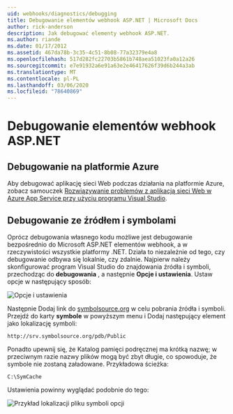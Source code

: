 ```yaml
---
uid: webhooks/diagnostics/debugging
title: Debugowanie elementów webhook ASP.NET | Microsoft Docs
author: rick-anderson
description: Jak debugować elementy webhook ASP.NET.
ms.author: riande
ms.date: 01/17/2012
ms.assetid: 467da78b-3c35-4c51-8b08-77a32379e4a8
ms.openlocfilehash: 517d282fc22703b5861b748aea51023fa0a12a26
ms.sourcegitcommit: e7e91932a6e91a63e2e46417626f39d6b244a3ab
ms.translationtype: MT
ms.contentlocale: pl-PL
ms.lasthandoff: 03/06/2020
ms.locfileid: "78640869"
---
```

# <a name="aspnet-webhooks-debugging"></a>Debugowanie elementów webhook ASP.NET  

## <a name="debugging-in-azure"></a>Debugowanie na platformie Azure

Aby debugować aplikację sieci Web podczas działania na platformie Azure, zobacz samouczek [Rozwiązywanie problemów z aplikacją sieci Web w Azure App Service przy użyciu programu Visual Studio](https://azure.microsoft.com/documentation/articles/web-sites-dotnet-troubleshoot-visual-studio/#webserverlogs).

## <a name="debugging-with-source-and-symbols"></a>Debugowanie ze źródłem i symbolami

Oprócz debugowania własnego kodu możliwe jest debugowanie bezpośrednio do Microsoft ASP.NET elementów webhook, a w rzeczywistości wszystkie platformy .NET. Działa to niezależnie od tego, czy debugowanie odbywa się lokalnie, czy zdalnie. Najpierw należy skonfigurować program Visual Studio do znajdowania źródła i symboli, przechodząc do **debugowania** , a następnie **Opcje i ustawienia**. Ustaw opcje w następujący sposób:

![Opcje i ustawienia](_static/SourceSymbols.png)

Następnie Dodaj link do [symbolsource.org](http://symbolsource.org) w celu pobrania źródła i symboli. Przejdź do karty **symbole** w powyższym menu i Dodaj następujący element jako lokalizację symboli:

```
http://srv.symbolsource.org/pdb/Public
```

Ponadto upewnij się, że Katalog pamięci podręcznej ma krótką nazwę; w przeciwnym razie nazwy plików mogą być zbyt długie, co spowoduje, że symbole nie zostaną załadowane. Przykładowa ścieżka:

```
C:\SymCache
```

Ustawienia powinny wyglądać podobnie do tego:

![Przykład lokalizacji pliku symboli opcji](_static/SymSource.png)
